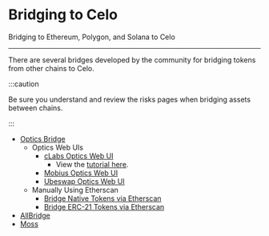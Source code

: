 # Bridging to Celo

Bridging to Ethereum, Polygon, and Solana to Celo

---

There are several bridges developed by the community for bridging tokens from other chains to Celo.

:::caution

Be sure you understand and review the risks pages when bridging assets between chains.

:::

* [Optics Bridge](../optics.md)
  * Optics Web UIs
    * [cLabs Optics Web UI](https://optics.app)
      * View the [tutorial here](./optics-gui.md).
    * [Mobius Optics Web UI](https://bridge.mobius.money/#/)
    * [Ubeswap Optics Web UI](https://app.ubeswap.org/#/bridge)
  * Manually Using Etherscan
    * [Bridge Native Tokens via Etherscan](bridging-native-assets.md)
    * [Bridge ERC-21 Tokens via Etherscan](bridging-tokens-with-etherscan.md)
* [AllBridge](https://app.allbridge.io/bridge?from=ETH&to=POL&asset=USDC) 
* [Moss](https://bridge.moss.earth/)
